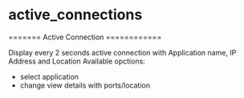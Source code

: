 # active_connections

======= Active Connection ============

Display every 2 seconds active connection
with Application name, IP Address and Location
Available opctions:
- select application
- change view details with ports/location

